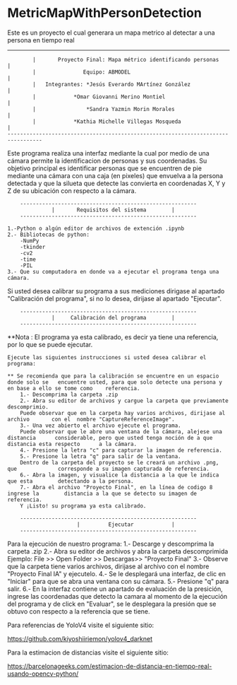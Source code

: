 # MetricMapWithPersonDetection
Este es un proyecto el cual generara un mapa metrico al detectar a una persona en tiempo real

---------------------------------------------------------------------------------
	        |		Proyecto Final: Mapa métrico identificando personas		|
	        |				Equipo: ABMODEL					                          |
	        |	Integrantes: *Jesús Everardo MArtínez González			  	|
	        |		     *Omar Giovanni Merino Montiel				            |
	        |	     	     *Sandra Yazmin Morin Morales			          	|
	        |		     *Kathia Michelle Villegas Mosqueda			        	|
	---------------------------------------------------------------------------------
Este programa realiza una interfaz mediante la cual por medio de una cámara permite la identificacion de personas y sus coordenadas. 
Su objetivo principal es identificar personas que se encuentren de pie mediante una cámara con una caja (en pixeles) que envuelva a la persona detectada y que la silueta que detecte las convierta en coordenadas X, Y y Z de su ubicación con respecto a la cámara.   

		--------------------------------------------------------
		          |		  Requisitos del sistema 		|
		--------------------------------------------------------

	1.-Python o algún editor de archivos de extención .ipynb
	2.- Bibliotecas de python:
		-NumPy
		-tkinder
		-cv2
		-time
		-PIL
	3.- Que su computadora en donde va a ejecutar el programa tenga una cámara.

Si usted desea calibrar su programa a sus mediciones dirigase al apartado "Calibración del programa", si no lo desea, dirijase al apartado "Ejecutar".  

		--------------------------------------------------------
		          |		Calibración del programa		|
		--------------------------------------------------------

**Nota : El programa ya esta calibrado, es decir ya tiene una referencia, por lo que se puede ejecutar. 

	Ejecute las siguientes instrucciones si usted desea calibrar el programa:

	** Se recomienda que para la calibración se encuentre en un espacio donde solo se 	encuentre usted, para que solo detecte una persona y en base a ello se tome como 	referencia. 
		1.- Descomprima la carpeta .zip
		2.- Abra su editor de archivos y cargue la carpeta que previamente 			descomprimio.
		Puede observar que en la carpeta hay varios archivos, dirijase al archivo 		con el 	nombre "CaptureReferenceImage". 
		3.- Una vez abierto el archivo ejecute el programa.
		Puede observar que le abre una ventana de la cámara, alejese una distancia 		considerable, pero que usted tenga noción de a que distancia esta respecto 		a la cámara. 
		4.- Presione la letra "c" para capturar la imagen de referencia.
		5.- Presione la letra "q" para salir de la ventana.
		Dentro de la carpeta del proyecto se le creará un archivo .png, que 			corresponde a su imagen capturada de referencia. 
		6.- Abra la imagen, y visualice la distancia a la que le indica que esta 		detectando a la persona.
		7.- Abra el archivo "Proyecto Final", en la línea de codigo 8 ingrese la 		distancia a la que se detecto su imagen de referencia. 
		Y ¡Listo! su programa ya esta calibrado.  			

		--------------------------------------------------------
		                  |			Ejecutar			|
		--------------------------------------------------------

Para la ejecución de nuestro programa:
	1.- Descarge y descomprima la carpeta .zip
	2.- Abra su editor de archivos y abra la carpeta descomprimida
	    Ejemplo: File >> Open Folder >> Descargas>> "Proyecto Final"
	3.- Observe que la carpeta tiene varios archivos, dirijase al archivo con el nombre 	"Proyecto Final IA" y ejecutelo. 
	4.- Se le desplegará una interfaz, de clic en "Iniciar" para que se abra una 	ventana con su cámara.
	5.- Presione "q" para salir. 
	6.- En la interfaz contiene un apartado de evaluación de la presición, ingrese las 	coordenadas que detecto la camara al momento de la ejecución del programa y de 	click en "Evaluar", se le desplegara la presión que se obtuvo con respecto a la 	referencia que se tiene. 


 Para referencias de YoloV4 visite el siguiente sitio:
 
https://github.com/kiyoshiiriemon/yolov4_darknet

 Para la estimacion de distancias visite el siguiente sitio:

 https://barcelonageeks.com/estimacion-de-distancia-en-tiempo-real-usando-opencv-python/
